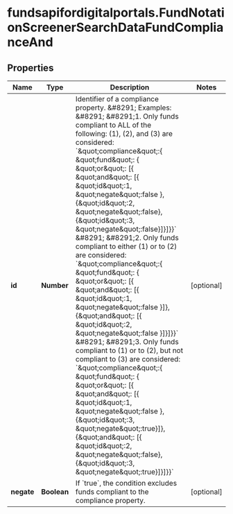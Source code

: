 # fundsapifordigitalportals.FundNotationScreenerSearchDataFundComplianceAnd

## Properties

Name | Type | Description | Notes
------------ | ------------- | ------------- | -------------
**id** | **Number** | Identifier of a compliance property.  &amp;#8291;  Examples:  &amp;#8291;  &amp;#8291;1.  Only funds compliant to ALL of the following: (1), (2), and (3) are considered:  &#x60;\&quot;compliance\&quot;:{ \&quot;fund\&quot;: { \&quot;or\&quot;: [{ \&quot;and\&quot;: [{ \&quot;id\&quot;:1, \&quot;negate\&quot;:false }, {\&quot;id\&quot;:2, \&quot;negate\&quot;:false}, {\&quot;id\&quot;:3, \&quot;negate\&quot;:false}]}]}}&#x60;  &amp;#8291;  &amp;#8291;2. Only funds compliant to either (1) or to (2) are considered:  &#x60;\&quot;compliance\&quot;:{ \&quot;fund\&quot;: { \&quot;or\&quot;: [{ \&quot;and\&quot;: [{ \&quot;id\&quot;:1, \&quot;negate\&quot;:false  }]}, {\&quot;and\&quot;: [{ \&quot;id\&quot;:2, \&quot;negate\&quot;:false }]}]}}&#x60;  &amp;#8291;  &amp;#8291;3. Only funds compliant to (1) or to (2), but not compliant to (3) are considered:  &#x60;\&quot;compliance\&quot;:{ \&quot;fund\&quot;: { \&quot;or\&quot;: [{ \&quot;and\&quot;: [{ \&quot;id\&quot;:1, \&quot;negate\&quot;:false },{\&quot;id\&quot;:3, \&quot;negate\&quot;:true}]}, {\&quot;and\&quot;: [{ \&quot;id\&quot;:2, \&quot;negate\&quot;:false},{\&quot;id\&quot;:3, \&quot;negate\&quot;:true}]}]}}&#x60; | [optional] 
**negate** | **Boolean** | If &#x60;true&#x60;, the condition excludes funds compliant to the compliance property.  | [optional] 


